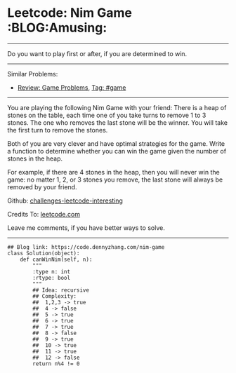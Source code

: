 # Leetcode: Nim Game     :BLOG:Amusing:


---

Do you want to play first or after, if you are determined to win.  

---

Similar Problems:  
-   [Review: Game Problems](https://code.dennyzhang.com/review-game), [Tag: #game](https://code.dennyzhang.com/tag/game)

---

You are playing the following Nim Game with your friend: There is a heap of stones on the table, each time one of you take turns to remove 1 to 3 stones. The one who removes the last stone will be the winner. You will take the first turn to remove the stones.  

Both of you are very clever and have optimal strategies for the game. Write a function to determine whether you can win the game given the number of stones in the heap.  

For example, if there are 4 stones in the heap, then you will never win the game: no matter 1, 2, or 3 stones you remove, the last stone will always be removed by your friend.  

Github: [challenges-leetcode-interesting](https://github.com/DennyZhang/challenges-leetcode-interesting/tree/master/nim-game)  

Credits To: [leetcode.com](https://leetcode.com/problems/nim-game/description/)  

Leave me comments, if you have better ways to solve.  

---

    ## Blog link: https://code.dennyzhang.com/nim-game
    class Solution(object):
        def canWinNim(self, n):
            """
            :type n: int
            :rtype: bool
            """
            ## Idea: recursive
            ## Complexity:
            ##  1,2,3 -> true
            ##  4 -> false
            ##  5 -> true
            ##  6 -> true
            ##  7 -> true
            ##  8 -> false
            ##  9 -> true
            ##  10 -> true
            ##  11 -> true
            ##  12 -> false
            return n%4 != 0